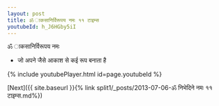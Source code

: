 ```yaml
---
layout: post
title: ॐ ाकसानिर्विरूपय नमः ११ टाइम्स
youtubeId: h_J6HGby5iI
---
```

 
 
 ॐ ाकसानिर्विरूपय नमः  
 
 -  जो अपने जैसे आकाश से कई रूप बनाता है 
 
  
 
  
 
 
 
 
 
 


{% include youtubePlayer.html id=page.youtubeId %}
 
[Next]({{ site.baseurl }}{% link  split1/_posts/2013-07-06-ॐ निभेदिने नमः ११ टाइम्स.md%})
 
